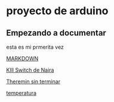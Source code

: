 # proyecto de arduino 
## Empezando a documentar

esta es mi prmerita vez

[MARKDOWN](https://guides.github.com/pdfs/markdown-cheatsheet-online.pdf)

[KIll Switch de Naira](https://github.com/chechiliaa/arduino/blob/main/triple_luz_naira.ino)

[Theremin sin terminar](https://github.com/reverte04/arduino/blob/main/lolo.ino)

[temperatura](https://github.com/reverte04/arduino/blob/main/TEMPERATURA__ARDUINO.ino)
